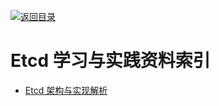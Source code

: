 [![返回目录](https://parg.co/UGo)](https://parg.co/b4z) 
 
 


 


 


 



# Etcd 学习与实践资料索引



- [Etcd 架构与实现解析](http://mp.weixin.qq.com/s/fRM2mfJC6TSf1UIGnD3agg)